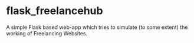# flask_freelancehub
A simple Flask based web-app which tries to simulate (to some extent) the working of Freelancing Websites.
